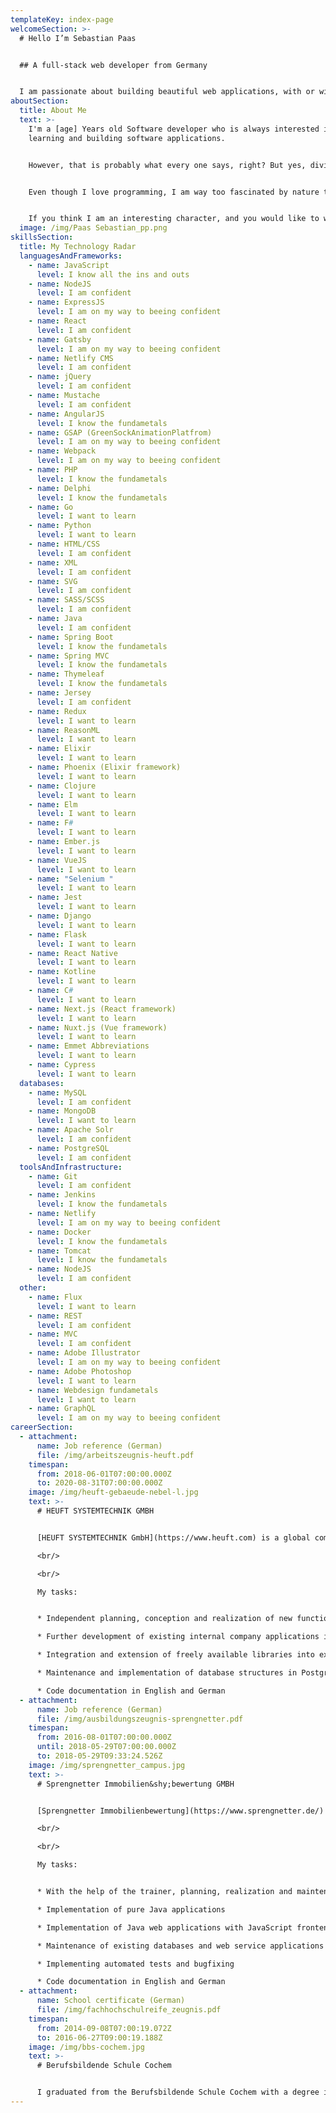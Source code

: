 ```yaml
---
templateKey: index-page
welcomeSection: >-
  # Hello I’m Sebastian Paas


  ## A full-stack web developer from Germany


  I am passionate about building beautiful web applications, with or without animations. But I don't just play with JavaScript and CSS. Find out what else I know on my [Technology Radar](/#skills). Everything else I can learn on the fly.
aboutSection:
  title: About Me
  text: >-
    I'm a [age] Years old Software developer who is always interested in
    learning and building software applications.


    However, that is probably what every one says, right? But yes, diving into a new Language, Concept or Framework to become a better developer always gets me excited. Even seemingly endless pages of documentation become very attractive if I can utilize this knowledge to improve my programming skills. It's like getting up from the couch to go for a run. It requires a bit of discipline, but as soon as you get going there is only smooth sailing ahead.


    Even though I love programming, I am way too fascinated by nature to sit all day before a computer. Instead, I also go running through the forest or enjoy my aquarium. I always make sure that my plants and animals are flourishing. But normally that is not a problem. I can even be on long vacation trips without having to worry about my aquarium. Longer stays abroad are perfect for going to language schools and to learning about a different culture. I did my first language vacation in Malta, where I discovered that my English is already quite good. So Spanish became my next goal and I took a six-week vacation with Spanish lessons in Malaga. However, after my stay in Malaga, I sadly had to pause my vacation streak duo to corona.


    If you think I am an interesting character, and you would like to work with me, you can always [contact me](/contact).
  image: /img/Paas Sebastian_pp.png
skillsSection:
  title: My Technology Radar
  languagesAndFrameworks:
    - name: JavaScript
      level: I know all the ins and outs
    - name: NodeJS
      level: I am confident
    - name: ExpressJS
      level: I am on my way to beeing confident
    - name: React
      level: I am confident
    - name: Gatsby
      level: I am on my way to beeing confident
    - name: Netlify CMS
      level: I am confident
    - name: jQuery
      level: I am confident
    - name: Mustache
      level: I am confident
    - name: AngularJS
      level: I know the fundametals
    - name: GSAP (GreenSockAnimationPlatfrom)
      level: I am on my way to beeing confident
    - name: Webpack
      level: I am on my way to beeing confident
    - name: PHP
      level: I know the fundametals
    - name: Delphi
      level: I know the fundametals
    - name: Go
      level: I want to learn
    - name: Python
      level: I want to learn
    - name: HTML/CSS
      level: I am confident
    - name: XML
      level: I am confident
    - name: SVG
      level: I am confident
    - name: SASS/SCSS
      level: I am confident
    - name: Java
      level: I am confident
    - name: Spring Boot
      level: I know the fundametals
    - name: Spring MVC
      level: I know the fundametals
    - name: Thymeleaf
      level: I know the fundametals
    - name: Jersey
      level: I am confident
    - name: Redux
      level: I want to learn
    - name: ReasonML
      level: I want to learn
    - name: Elixir
      level: I want to learn
    - name: Phoenix (Elixir framework)
      level: I want to learn
    - name: Clojure
      level: I want to learn
    - name: Elm
      level: I want to learn
    - name: F#
      level: I want to learn
    - name: Ember.js
      level: I want to learn
    - name: VueJS
      level: I want to learn
    - name: "Selenium "
      level: I want to learn
    - name: Jest
      level: I want to learn
    - name: Django
      level: I want to learn
    - name: Flask
      level: I want to learn
    - name: React Native
      level: I want to learn
    - name: Kotline
      level: I want to learn
    - name: C#
      level: I want to learn
    - name: Next.js (React framework)
      level: I want to learn
    - name: Nuxt.js (Vue framework)
      level: I want to learn
    - name: Emmet Abbreviations
      level: I want to learn
    - name: Cypress
      level: I want to learn
  databases:
    - name: MySQL
      level: I am confident
    - name: MongoDB
      level: I want to learn
    - name: Apache Solr
      level: I am confident
    - name: PostgreSQL
      level: I am confident
  toolsAndInfrastructure:
    - name: Git
      level: I am confident
    - name: Jenkins
      level: I know the fundametals
    - name: Netlify
      level: I am on my way to beeing confident
    - name: Docker
      level: I know the fundametals
    - name: Tomcat
      level: I know the fundametals
    - name: NodeJS
      level: I am confident
  other:
    - name: Flux
      level: I want to learn
    - name: REST
      level: I am confident
    - name: MVC
      level: I am confident
    - name: Adobe Illustrator
      level: I am on my way to beeing confident
    - name: Adobe Photoshop
      level: I want to learn
    - name: Webdesign fundametals
      level: I want to learn
    - name: GraphQL
      level: I am on my way to beeing confident
careerSection:
  - attachment:
      name: Job reference (German)
      file: /img/arbeitszeugnis-heuft.pdf
    timespan:
      from: 2018-06-01T07:00:00.000Z
      to: 2020-08-31T07:00:00.000Z
    image: /img/heuft-gebaeude-nebel-l.jpg
    text: >-
      # HEUFT SYSTEMTECHNIK GMBH


      [HEUFT SYSTEMTECHNIK GmbH](https://www.heuft.com) is a global company in the field of control and inspection technology for the beverage, food and pharmaceutical industries. Its devices ensure that dangers such as foreign objects are identified during the filling process and that faulty containers are safely rejected so that only flawless products reach the market. HEUFT works towards this goal of consumer safety with over 1,200 employees at 19 locations worldwide.

      <br/>

      <br/>

      My tasks:


      * Independent planning, conception and realization of new functions in internal company applications.

      * Further development of existing internal company applications in Java and JavaScript

      * Integration and extension of freely available libraries into existing applications

      * Maintenance and implementation of database structures in Postgres and Apache Solr

      * Code documentation in English and German
  - attachment:
      name: Job reference (German)
      file: /img/ausbildungszeugnis-sprengnetter.pdf
    timespan:
      from: 2016-08-01T07:00:00.000Z
      until: 2018-05-29T07:00:00.000Z
      to: 2018-05-29T09:33:24.526Z
    image: /img/sprengnetter_campus.jpg
    text: >-
      # Sprengnetter Immobilien&shy;bewertung GMBH


      [Sprengnetter Immobilienbewertung](https://www.sprengnetter.de/) is a modern, medium-sized company with around 250 employees. With almost 40 years of market experience, Sprengnetter is one of the most important experts in German for real estate valuation. The complete range of services for real estate valuation is unique in Europe and includes appraisal and valuation services, consulting services, software solutions, technical literature, market research, education and training including expert certification according to ISO 17024. The major players in the German and international lending industry as well as many thousands of individual players in the real estate industry rely on these solutions. The company has several branches in Germany and is also active in Austria.

      <br/>

      <br/>

      My tasks:


      * With the help of the trainer, planning, realization and maintenance of projects.

      * Implementation of pure Java applications

      * Implementation of Java web applications with JavaScript frontend

      * Maintenance of existing databases and web service applications

      * Implementing automated tests and bugfixing

      * Code documentation in English and German
  - attachment:
      name: School certificate (German)
      file: /img/fachhochschulreife_zeugnis.pdf
    timespan:
      from: 2014-09-08T07:00:19.072Z
      to: 2016-06-27T09:00:19.188Z
    image: /img/bbs-cochem.jpg
    text: >-
      # Berufsbildende Schule Cochem


      I graduated from the Berufsbildende Schule Cochem with a degree in IT systems. Together with my apprenticeship as an Computer Science Expert Subject Area: Software Development I achieved the advanced technical college entrance qualification. At the Berufsbildende Schule Cochem I learned the basics of programming in Delphi, C++ and PHP with HTML and CSS.
---
```

